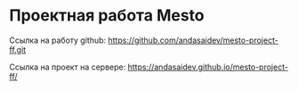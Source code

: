 # Проектная работа Mesto
Ссылка на работу github:
https://github.com/andasaidev/mesto-project-ff.git

Ссылка на проект на сервере: 
https://andasaidev.github.io/mesto-project-ff/